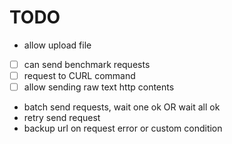 # TODO

- allow upload file
- [ ] can send benchmark requests
- [ ] request to CURL command
- [ ] allow sending raw text http contents
- batch send requests, wait one ok OR wait all ok
- retry send request
- backup url on request error or custom condition